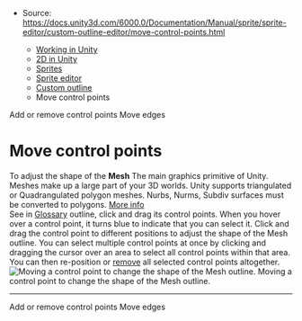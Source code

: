 * Source: https://docs.unity3d.com/6000.0/Documentation/Manual/sprite/sprite-editor/custom-outline-editor/move-control-points.html

  * [Working in Unity](https://docs.unity3d.com/6000.0/Documentation/Manual/working-in-unity.html)
  * [2D in Unity](https://docs.unity3d.com/6000.0/Documentation/Manual/Unity2D.html)
  * [Sprites](https://docs.unity3d.com/6000.0/Documentation/Manual/sprite/sprite-landing.html)
  * [Sprite editor](https://docs.unity3d.com/6000.0/Documentation/Manual/sprite/sprite-editor/sprite-editor-landing.html)
  * [Custom outline](https://docs.unity3d.com/6000.0/Documentation/Manual/sprite/sprite-editor/custom-outline-editor/custom-outline-editor-landing.html)
  * Move control points


[](https://docs.unity3d.com/6000.0/Documentation/Manual/sprite/sprite-editor/custom-outline-editor/add-remove-control-points.html)
Add or remove control points
[](https://docs.unity3d.com/6000.0/Documentation/Manual/sprite/sprite-editor/custom-outline-editor/move-edges.html)
Move edges
# Move control points
To adjust the shape of the **Mesh** The main graphics primitive of Unity. Meshes make up a large part of your 3D worlds. Unity supports triangulated or Quadrangulated polygon meshes. Nurbs, Nurms, Subdiv surfaces must be converted to polygons. [More info](https://docs.unity3d.com/6000.0/Documentation/Manual/mesh.html)  
See in [Glossary](https://docs.unity3d.com/6000.0/Documentation/Manual/Glossary.html#Mesh) outline, click and drag its control points. When you hover over a control point, it turns blue to indicate that you can select it. Click and drag the control point to different positions to adjust the shape of the Mesh outline. You can select multiple control points at once by clicking and dragging the cursor over an area to select all control points within that area. You can then re-position or [remove](https://docs.unity3d.com/6000.0/Documentation/Manual/sprite/sprite-editor/custom-outline-editor/add-remove-control-points.html) all selected control points altogether.
![Moving a control point to change the shape of the Mesh outline.](https://docs.unity3d.com/6000.0/Documentation/uploads/Main/2DCustomOutline_3.png) Moving a control point to change the shape of the Mesh outline.
* * *
[](https://docs.unity3d.com/6000.0/Documentation/Manual/sprite/sprite-editor/custom-outline-editor/add-remove-control-points.html)
Add or remove control points
[](https://docs.unity3d.com/6000.0/Documentation/Manual/sprite/sprite-editor/custom-outline-editor/move-edges.html)
Move edges
